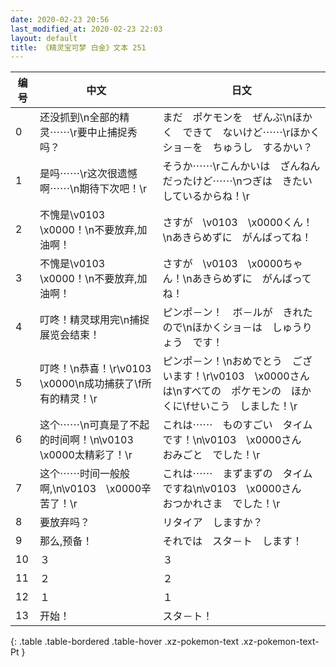 ```yaml
---
date: 2020-02-23 20:56
last_modified_at: 2020-02-23 22:03
layout: default
title: 《精灵宝可梦 白金》文本 251
---
```

| 编号 | 中文 | 日文 |
| ---- | ---- | ---- |
| 0 | 还没抓到\n全部的精灵⋯⋯\r要中止捕捉秀吗？ | まだ　ポケモンを　ぜんぶ\nほかく　できて　ないけど⋯⋯\rほかくショ－を　ちゅうし　するかい？ |
| 1 | 是吗⋯⋯\r这次很遗憾啊⋯⋯\n期待下次吧！\r | そうか⋯⋯\rこんかいは　ざんねん　だったけど⋯⋯\nつぎは　きたい　しているからね！\r |
| 2 | 不愧是\v0103　\x0000！\n不要放弃,加油啊！ | さすが　\v0103　\x0000くん！\nあきらめずに　がんばってね！ |
| 3 | 不愧是\v0103　\x0000！\n不要放弃,加油啊！ | さすが　\v0103　\x0000ちゃん！\nあきらめずに　がんばってね！ |
| 4 | 叮咚！精灵球用完\n捕捉展览会结束！ | ピンポ－ン！　ボ－ルが　きれたので\nほかくショ－は　しゅうりょう　です！ |
| 5 | 叮咚！\n恭喜！\r\v0103　\x0000\n成功捕获了\f所有的精灵！\r | ピンポ－ン！\nおめでとう　ございます！\r\v0103　\x0000さん　は\nすべての　ポケモンの　ほかくに\fせいこう　しました！\r |
| 6 | 这个⋯⋯\n可真是了不起的时间啊！\n\v0103　\x0000太精彩了！\r | これは⋯⋯　ものすごい　タイムです！\n\v0103　\x0000さん　おみごと　でした！\r |
| 7 | 这个⋯⋯时间一般般啊,\n\v0103　\x0000辛苦了！\r | これは⋯⋯　まずまずの　タイムですね\n\v0103　\x0000さん　おつかれさま　でした！\r |
| 8 | 要放弃吗？ | リタイア　しますか？ |
| 9 | 那么,预备！ | それでは　スタ－ト　します！ |
| 10 | ３ | ３ |
| 11 | ２ | ２ |
| 12 | １ | １ |
| 13 | 开始！ | スタ－ト！ |
{: .table .table-bordered .table-hover .xz-pokemon-text .xz-pokemon-text-Pt }